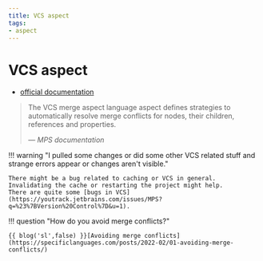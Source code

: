 ```yaml
---
title: VCS aspect
tags:
- aspect
---
```


# VCS aspect

- [official documentation](https://www.jetbrains.com/help/mps/mergehints.html)

> The VCS merge aspect language aspect defines strategies to automatically resolve merge conflicts for nodes, their children, references and properties.
>
> — <cite>MPS documentation</cite>

!!! warning "I pulled some changes or did some other VCS related stuff and strange errors appear or changes aren't visible."

    There might be a bug related to caching or VCS in general. Invalidating the cache or restarting the project might help.
    There are quite some [bugs in VCS](https://youtrack.jetbrains.com/issues/MPS?q=%23%7BVersion%20Control%7D&u=1).

!!! question "How do you avoid merge conflicts?"
    
    {{ blog('sl',false) }}[Avoiding merge conflicts](https://specificlanguages.com/posts/2022-02/01-avoiding-merge-conflicts/)